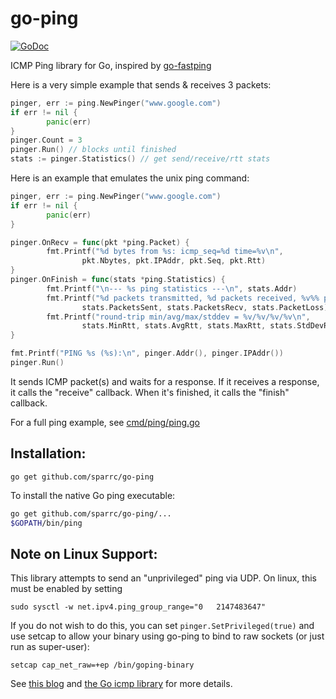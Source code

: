 # go-ping
[![GoDoc](https://godoc.org/github.com/sparrc/go-ping?status.svg)](https://godoc.org/github.com/sparrc/go-ping)

ICMP Ping library for Go, inspired by
[go-fastping](https://github.com/tatsushid/go-fastping)

Here is a very simple example that sends & receives 3 packets:

```go
pinger, err := ping.NewPinger("www.google.com")
if err != nil {
        panic(err)
}
pinger.Count = 3
pinger.Run() // blocks until finished
stats := pinger.Statistics() // get send/receive/rtt stats
```

Here is an example that emulates the unix ping command:

```go
pinger, err := ping.NewPinger("www.google.com")
if err != nil {
        panic(err)
}

pinger.OnRecv = func(pkt *ping.Packet) {
        fmt.Printf("%d bytes from %s: icmp_seq=%d time=%v\n",
                pkt.Nbytes, pkt.IPAddr, pkt.Seq, pkt.Rtt)
}
pinger.OnFinish = func(stats *ping.Statistics) {
        fmt.Printf("\n--- %s ping statistics ---\n", stats.Addr)
        fmt.Printf("%d packets transmitted, %d packets received, %v%% packet loss\n",
                stats.PacketsSent, stats.PacketsRecv, stats.PacketLoss)
        fmt.Printf("round-trip min/avg/max/stddev = %v/%v/%v/%v\n",
                stats.MinRtt, stats.AvgRtt, stats.MaxRtt, stats.StdDevRtt)
}

fmt.Printf("PING %s (%s):\n", pinger.Addr(), pinger.IPAddr())
pinger.Run()
```

It sends ICMP packet(s) and waits for a response. If it receives a response,
it calls the "receive" callback. When it's finished, it calls the "finish"
callback.

For a full ping example, see
[cmd/ping/ping.go](https://github.com/sparrc/go-ping/blob/master/cmd/ping/ping.go)

## Installation:

```
go get github.com/sparrc/go-ping
```

To install the native Go ping executable:

```bash
go get github.com/sparrc/go-ping/...
$GOPATH/bin/ping
```

## Note on Linux Support:

This library attempts to send an
"unprivileged" ping via UDP. On linux, this must be enabled by setting

```
sudo sysctl -w net.ipv4.ping_group_range="0   2147483647"
```

If you do not wish to do this, you can set `pinger.SetPrivileged(true)` and
use setcap to allow your binary using go-ping to bind to raw sockets
(or just run as super-user):

```
setcap cap_net_raw=+ep /bin/goping-binary
```

See [this blog](https://sturmflut.github.io/linux/ubuntu/2015/01/17/unprivileged-icmp-sockets-on-linux/)
and [the Go icmp library](https://godoc.org/golang.org/x/net/icmp) for more details.
